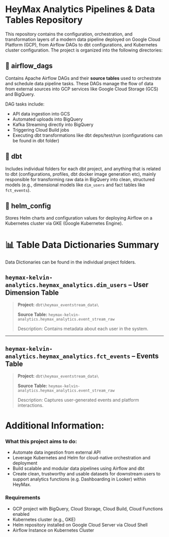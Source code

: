# HeyMax Analytics Pipelines & Data Tables Repository

This repository contains the configuration, orchestration, and transformation layers of a modern data pipeline deployed on Google Cloud Platform (GCP), from Airflow DAGs to dbt configurations, and Kubernetes cluster configuration. The project is organized into the following directories:

## 📂 airflow_dags
Contains Apache Airflow DAGs and their <b>source tables</b> used to orchestrate and schedule data pipeline tasks. These DAGs manage the flow of data from external sources into GCP services like Google Cloud Storage (GCS) and BigQuery. 


DAG tasks include:
- API data ingestion into GCS
- Automated uploads into BigQuery
- Kafka Streaming directly into BigQuery
- Triggering Cloud Build jobs
- Executing dbt transformations like dbt deps/test/run (configurations can be found in dbt folder)

## 📂 dbt
Includes individual folders for each dbt project, and anything that is related to dbt (configurations, profiles, dbt docker image generation etc), mainly responsible for transforming raw data in BigQuery into clean, structured models (e.g., dimensional models like `dim_users` and fact tables like `fct_events`).

## 📂 helm_config
Stores Helm charts and configuration values for deploying Airflow on a Kubernetes cluster via GKE (Google Kubernetes Engine).

# 📊 Table Data Dictionaries Summary

Data Dictionaries can be found in the individual project folders.

## `heymax-kelvin-analytics.heymax_analytics.dim_users` – User Dimension Table

> **Project:** `dbt\heymax_eventstream_data\`
> 
> **Source Table:** `heymax-kelvin-analytics.heymax_analytics.event_stream_raw`
>
> Description: Contains metadata about each user in the system.

---

## `heymax-kelvin-analytics.heymax_analytics.fct_events` – Events Table

> **Project:** `dbt\heymax_eventstream_data\`
> 
> **Source Table:** `heymax-kelvin-analytics.heymax_analytics.event_stream_raw`
>
> Description: Captures user-generated events and platform interactions.

# Additional Information: 

### What this project aims to do:
- Automate data ingestion from external API
- Leverage Kubernetes and Helm for cloud-native orchestration and deployment
- Build scalable and modular data pipelines using Airflow and dbt
- Create clean, trustworthy and usable datasets for downstream users to support analytics functions (e.g. Dashboarding in Looker) within HeyMax.

### Requirements
- GCP project with BigQuery, Cloud Storage, Cloud Build, Cloud Functions enabled
- Kubernetes cluster (e.g., GKE)
- Helm repository installed on Google Cloud Server via Cloud Shell
- Airflow Instance on Kubernetes Cluster
